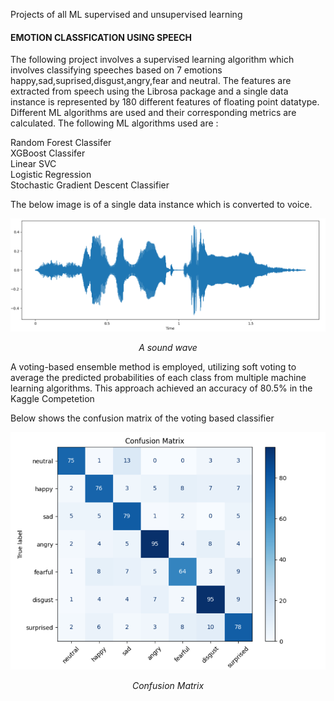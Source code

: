 Projects of all ML supervised and unsupervised learning

#### EMOTION CLASSFICATION USING SPEECH

The following project involves a supervised learning algorithm which involves classifying speeches based on 7 emotions happy,sad,suprised,disgust,angry,fear and neutral. The features are extracted from speech using the Librosa package and a single data instance is represented by 180 different features of floating point datatype. Different ML algorithms are used and their corresponding metrics are calculated. The following ML algorithms used are :

Random Forest Classifer  
XGBoost Classifer  
Linear SVC  
Logistic Regression  
Stochastic Gradient Descent Classifier  

The below image is of a single data instance which is converted to voice.

<div align="center">
    <img src="./images/Screenshot 2025-02-25 172805.png" alt="Sound wave" width="1200">
    <p><em>A sound wave</em></p>
</div>


A voting-based ensemble method is employed, utilizing soft voting to average the predicted probabilities of each class from multiple machine learning algorithms. This approach achieved an accuracy of 80.5% in the Kaggle Competetion

Below shows the confusion matrix of the voting based classifier

<div align="center">
    <img src="./images/Screenshot 2025-02-25 194652.png" alt="Confusion Matrix" width="1200">
    <p><em>Confusion Matrix</em></p>
</div>
